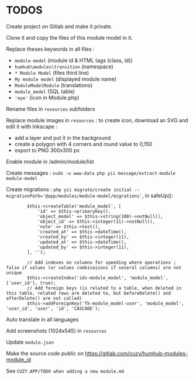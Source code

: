 TODOS 
=====

Create project on Gitlab and make it private.

Clone it and copy the files of this module model in it.

Replace theses keywords in all files :
- `module-model` (module id & HTML tags (class, id))
- `humhub\modules\transition` (namespace)
- `* Module Model` (files third line)
- `My module model` (displayed module name)
- `ModuleModelModule` (translations)
- `module_model` (SQL table)
- `'eye'` (icon in Module.php)

Rename files in `resources` subfolders

Replace module images in `resources` : to create icon, download an SVG and edit it with Inkscape :
- add a layer and put it in the background
- create a polygon with 4 corners and round value to 0,150
- export to PNG 300x300 px

Enable module in /admin/module/list

Create messages : `sudo -u www-data php yii message/extract-module module-model`

Create migrations : `php yii migrate/create initial --migrationPath='@app/modules/module-model/migrations'`, in safeUp():
```
        $this->createTable('module_model', [
            'id' => $this->primaryKey(),
            'object_model' => $this->string(100)->notNull(),
            'object_id' => $this->integer(11)->notNull(),
            'note' => $this->text(),
            'created_at' => $this->dateTime(),
            'created_by' => $this->integer(11),
            'updated_at' => $this->dateTime(),
            'updated_by' => $this->integer(11),
        ], '');
        
        // Add indexes on columns for speeding where operations ; false if values (or values combinaisons if several columns) are not unique 
        $this->createIndex('idx-module_model', 'module_model', ['user_id'], true);
        // Add foreign keys (is related to a table, when deleted in this table, related rows are deleted to, but beforeDelete() and afterDelete() are not called)
        $this->addForeignKey('fk-module_model-user', 'module_model', 'user_id', 'user', 'id', 'CASCADE');
```

Auto translate in all languages

Add screenshots (1024x545) in `resources` 

Update `module.json`

Make the source code public on https://gitlab.com/cuzy/humhub-modules-module_id

See `CUZY.APP/TODO when adding a new module.md`